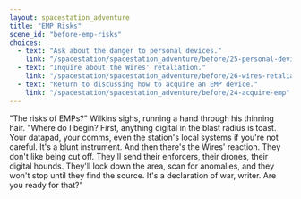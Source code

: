 ```yaml
---
layout: spacestation_adventure
title: "EMP Risks"
scene_id: "before-emp-risks"
choices:
  - text: "Ask about the danger to personal devices."
    link: "/spacestation/spacestation_adventure/before/25-personal-device-risk"
  - text: "Inquire about the Wires' retaliation."
    link: "/spacestation/spacestation_adventure/before/26-wires-retaliation"
  - text: "Return to discussing how to acquire an EMP device."
    link: "/spacestation/spacestation_adventure/before/24-acquire-emp"
---
```


"The risks of EMPs?" Wilkins sighs, running a hand through his thinning hair. "Where do I begin? First, anything digital in the blast radius is toast. Your datapad, your comms, even the station's local systems if you're not careful. It's a blunt instrument. And then there's the Wires' reaction. They don't like being cut off. They'll send their enforcers, their drones, their digital hounds. They'll lock down the area, scan for anomalies, and they won't stop until they find the source. It's a declaration of war, writer. Are you ready for that?"
